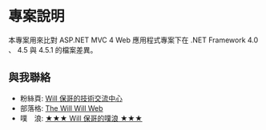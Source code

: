 專案說明
===============================

本專案用來比對 ASP.NET MVC 4 Web 應用程式專案下在 .NET Framework 4.0 、 4.5 與 4.5.1 的檔案差異。

與我聯絡
---------

* 粉絲頁: [Will 保哥的技術交流中心](https://www.facebook.com/will.fans)
* 部落格: [The Will Will Web](http://blog.miniasp.com/)
* 噗　浪: [★★★ Will 保哥的噗浪 ★★★](http://www.plurk.com/willh/invite)
